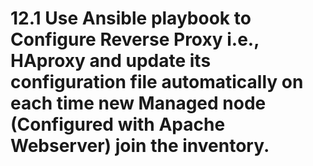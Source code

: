 # 12.1 Use Ansible playbook to Configure Reverse Proxy i.e., HAproxy and update its configuration file automatically on each time new Managed node (Configured with Apache Webserver) join the inventory. 